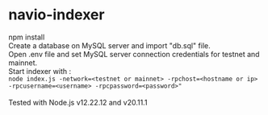 # navio-indexer
npm install<br/>
Create a database on MySQL server and import "db.sql" file.<br/>
Open .env file and set MySQL server connection credentials for testnet and mainnet.<br/>
Start indexer with :<br/>
```node index.js -network=<testnet or mainnet> -rpchost=<hostname or ip> -rpcusername=<username> -rpcpassword=<password>"```<br/>
<br/>
Tested with Node.js v12.22.12 and v20.11.1
